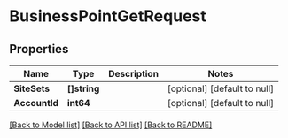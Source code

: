 # BusinessPointGetRequest

## Properties
Name | Type | Description | Notes
------------ | ------------- | ------------- | -------------
**SiteSets** | **[]string** |  | [optional] [default to null]
**AccountId** | **int64** |  | [optional] [default to null]

[[Back to Model list]](../README.md#documentation-for-models) [[Back to API list]](../README.md#documentation-for-api-endpoints) [[Back to README]](../README.md)


